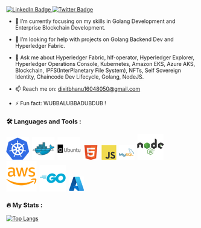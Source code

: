  <a href="https://www.linkedin.com/in/bhanu-prakash-dixit-6030731ab">
    <img src="https://img.shields.io/badge/LinkedIn-blue?style=for-the-badge&logo=linkedin&logoColor=white" alt="LinkedIn Badge"/>
  </a>
  <a href="https://twitter.com/hrvr__">
    <img src="https://img.shields.io/badge/Twitter-blue?style=for-the-badge&logo=twitter&logoColor=white" alt="Twitter Badge"/>
  </a>
</div>

- 🔭 I’m currently focusing on my skills in Golang Development and Enterprise Blockchain Development.

- 🤔 I’m looking for help with projects on Golang Backend Dev and Hyperledger Fabric.

- 💬 Ask me about Hyperledger Fabric, hlf-operator, Hyperledger Explorer, Hyperledger Operations Console, Kubernetes, Amazon EKS, Azure AKS, Blockchain, IPFS(InterPlanetary File System), NFTs, Self Sovereign Identity, Chaincode Dev Lifecycle, Golang, NodeJS.

- 📫 Reach me on: dixitbhanu16048050@gmail.com

- ⚡ Fun fact: WUBBALUBBADUBDUB !

### :hammer_and_wrench: Languages and Tools :
<div>
  <img src="https://github.com/devicons/devicon/blob/master/icons/kubernetes/kubernetes-plain.svg" title="K8S" alt="Kubernetes" width="60" height="60"/>&nbsp;
  <img src="https://github.com/devicons/devicon/blob/master/icons/docker/docker-original.svg" title="Docker" alt="Docker" width="60" height="60"/>&nbsp;
  <img src="https://github.com/devicons/devicon/blob/master/icons/ubuntu/ubuntu-plain-wordmark.svg" title="" alt="" width="60" height="60"/>&nbsp;
  <img src="https://github.com/devicons/devicon/blob/master/icons/html5/html5-original.svg" title="HTML5" alt="HTML" width="40" height="40"/>&nbsp;
  <img src="https://github.com/devicons/devicon/blob/master/icons/javascript/javascript-original.svg" title="JavaScript" alt="JavaScript" width="40" height="40"/>&nbsp;
  <img src="https://github.com/devicons/devicon/blob/master/icons/mysql/mysql-original-wordmark.svg" title="MySQL"  alt="MySQL" width="40" height="40"/>&nbsp;
  <img src="https://github.com/devicons/devicon/blob/master/icons/nodejs/nodejs-original-wordmark.svg" title="NodeJS" alt="NodeJS" width="70" height="70"/>&nbsp;
  <img src="https://github.com/devicons/devicon/blob/master/icons/amazonwebservices/amazonwebservices-plain-wordmark.svg" title="AWS" width="80" height="80"/>&nbsp;
  <img src="https://github.com/devicons/devicon/blob/master/icons/go/go-original-wordmark.svg" title="Golang" width="70" height="70"/>&nbsp;
  <img src="https://github.com/devicons/devicon/blob/master/icons/azure/azure-original.svg" title="Azure" width="40" height="40"/>&nbsp;
</div>

### :fire: My Stats :

[![Top Langs](https://github-readme-stats.vercel.app/api/top-langs/?username=hrvrbhanu01&layout=compact&theme=vision-friendly-dark)](https://github.com/anuraghazra/github-readme-stats)
